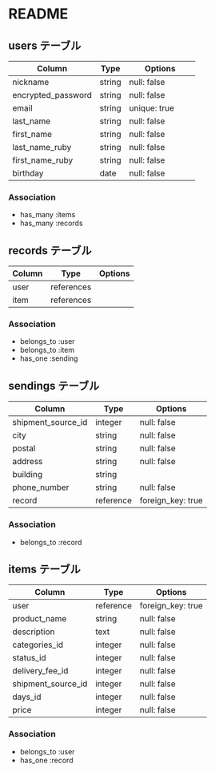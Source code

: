 # README
## users テーブル
| Column              | Type   | Options          |
| ------------------- | ------ | ---------------- |
| nickname            | string | null: false 　　　|
| encrypted_password  | string | null: false 　　　|
| email               | string | unique: true     |
| last_name           | string | null: false      |
| first_name          | string | null: false      |
| last_name_ruby      | string | null: false      |
| first_name_ruby     | string | null: false      |
| birthday            | date   | null: false      |


### Association
- has_many :items
- has_many :records


## records テーブル
| Column    | Type       | Options       |
| --------- | ---------- | ------------- |
| user      | references |               |
| item      | references |               |

### Association
- belongs_to :user
- belongs_to :item
- has_one :sending


## sendings テーブル
| Column               | Type       | Options           |
| -------------------- | ---------- | ----------------- |
| shipment_source_id   | integer    | null: false       |
| city                 | string     | null: false       |
| postal               | string     | null: false       |
| address              | string     | null: false       |
| building             | string     |                   |
| phone_number         | string     | null: false       |
| record               | reference  | foreign_key: true |

### Association
- belongs_to :record

## items テーブル
| Column              | Type       | Options           |
| ------------------- | ---------- | ----------------- |
| user                | reference  | foreign_key: true |
| product_name        | string     | null: false       |
| description         | text       | null: false       |
| categories_id       | integer    | null: false       |
| status_id           | integer    | null: false       |
| delivery_fee_id     | integer    | null: false       |
| shipment_source_id  | integer    | null: false       |
| days_id             | integer    | null: false       |
| price               | integer    | null: false       |

### Association
- belongs_to :user
- has_one    :record
